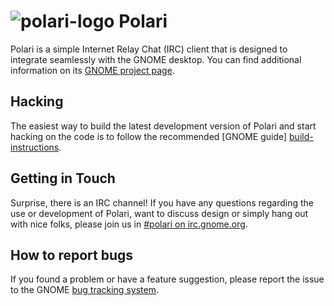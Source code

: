 # ![polari-logo] Polari

Polari is a simple Internet Relay Chat (IRC) client that is designed to
integrate seamlessly with the GNOME desktop. You can find additional
information on its [GNOME project page][project-page].

## Hacking

The easiest way to build the latest development version of Polari and
start hacking on the code is to follow the recommended [GNOME guide]
[build-instructions].

## Getting in Touch

Surprise, there is an IRC channel! If you have any questions regarding the
use or development of Polari, want to discuss design or simply hang out
with nice folks, please join us in [#polari on irc.gnome.org][irc-channel].

## How to report bugs

If you found a problem or have a feature suggestion, please report the
issue to the GNOME [bug tracking system][bug-tracker].

[project-page]: https://wiki.gnome.org/Apps/Polari
[build-instructions]: https://wiki.gnome.org/Newcomers/BuildProject
[irc-channel]: irc://irc.gnome.org/%23polari
[bug-tracker]: https://gitlab.gnome.org/GNOME/polari/issues
[polari-logo]: https://gitlab.gnome.org/GNOME/polari/raw/master/data/icons/hicolor/scalable/apps/org.gnome.Polari.svg?inline=false
